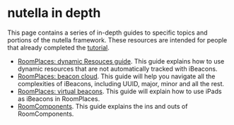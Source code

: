 # nutella in depth

This page contains a series of in-depth guides to specific topics and portions of the nutella framework. These resources are intended for people that already completed the [tutorial](getting_started/tutorial_1.md).


* [RoomPlaces: dynamic Resouces guide](roomplaces-dynamic-resources.md). This guide explains how to use dynamic resources that are not automatically tracked with iBeacons.
* [RoomPlaces: beacon cloud](roomplaces-beacon-cloud.md). This guide will help you navigate all the complexities of iBeacons, including UUID, major, minor and all the rest.
* [RoomPlaces: virtual beacons](roomplaces-virtual-beacons.md). This guide will explain how to use iPads as iBeacons in RoomPlaces.
* [RoomComponents](roomcomponents.md). This guide explains the ins and outs of RoomComponents.
